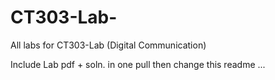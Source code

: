 # CT303-Lab-
All labs for CT303-Lab (Digital Communication)

Include Lab pdf + soln. in one pull
then change this readme ...
